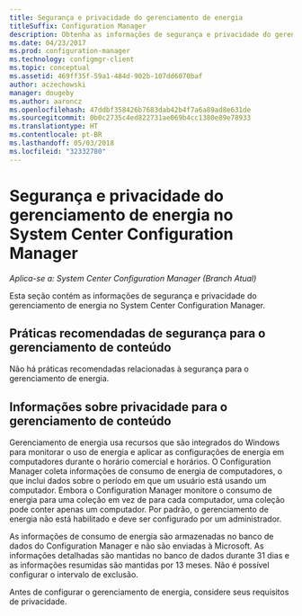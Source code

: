 ```yaml
---
title: Segurança e privacidade do gerenciamento de energia
titleSuffix: Configuration Manager
description: Obtenha as informações de segurança e privacidade do gerenciamento de energia no System Center Configuration Manager.
ms.date: 04/23/2017
ms.prod: configuration-manager
ms.technology: configmgr-client
ms.topic: conceptual
ms.assetid: 469ff35f-59a1-484d-902b-107dd6070baf
author: aczechowski
manager: dougeby
ms.author: aaroncz
ms.openlocfilehash: 47ddbf358426b7683dab42b4f7a6a89ad8e631de
ms.sourcegitcommit: 0b0c2735c4ed822731ae069b4cc1380e89e78933
ms.translationtype: HT
ms.contentlocale: pt-BR
ms.lasthandoff: 05/03/2018
ms.locfileid: "32332780"
---
```

# <a name="security-and-privacy-for-power-management-in-system-center-configuration-manager"></a>Segurança e privacidade do gerenciamento de energia no System Center Configuration Manager

*Aplica-se a: System Center Configuration Manager (Branch Atual)*

Esta seção contém as informações de segurança e privacidade do gerenciamento de energia no System Center Configuration Manager.  

## <a name="security-best-practices-for-power-management"></a>Práticas recomendadas de segurança para o gerenciamento de conteúdo  
 Não há práticas recomendadas relacionadas à segurança para o gerenciamento de energia.  

## <a name="privacy-information-for-power-management"></a>Informações sobre privacidade para o gerenciamento de conteúdo  
 Gerenciamento de energia usa recursos que são integrados do Windows para monitorar o uso de energia e aplicar as configurações de energia em computadores durante o horário comercial e horários. O Configuration Manager coleta informações de consumo de energia de computadores, o que inclui dados sobre o período em que um usuário está usando um computador. Embora o Configuration Manager monitore o consumo de energia para uma coleção em vez de para cada computador, uma coleção pode conter apenas um computador. Por padrão, o gerenciamento de energia não está habilitado e deve ser configurado por um administrador.  

 As informações de consumo de energia são armazenadas no banco de dados do Configuration Manager e não são enviadas à Microsoft. As informações detalhadas são mantidas no banco de dados durante 31 dias e as informações resumidas são mantidas por 13 meses. Não é possível configurar o intervalo de exclusão.  

 Antes de configurar o gerenciamento de energia, considere seus requisitos de privacidade.  
